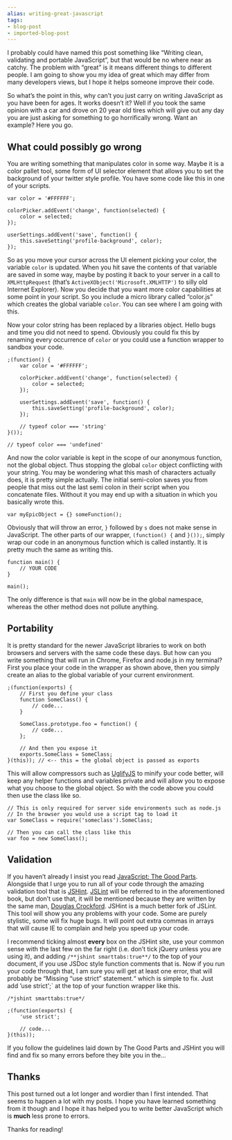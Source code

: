 ```yaml
---
alias: writing-great-javascript
tags:
- blog-post
- imported-blog-post
---
```



I probably could have named this post something like “Writing clean, validating and portable JavaScript”, but that would be no where near as catchy. The problem with “great” is it means different things to different people. I am going to show you my idea of great which may differ from many developers views, but I hope it helps someone improve their code.

So what’s the point in this, why can’t you just carry on writing JavaScript as you have been for ages. It works doesn’t it? Well if you took the same opinion with a car and drove on 20 year old tires which will give out any day you are just asking for something to go horrifically wrong. Want an example? Here you go.

## What could possibly go wrong

You are writing something that manipulates color in some way. Maybe it is a color pallet tool, some form of UI selector element that allows you to set the background of your twitter style profile. You have some code like this in one of your scripts.

```
var color = '#FFFFFF';

colorPicker.addEvent('change', function(selected) {
    color = selected;
});

userSettings.addEvent('save', function() {
    this.saveSetting('profile-background', color);
});
```

So as you move your cursor across the UI element picking your color, the variable `color` is updated. When you hit save the contents of that variable are saved in some way, maybe by posting it back to your server in a call to `XMLHttpRequest` (that’s `ActiveXObject('Microsoft.XMLHTTP')` to silly old Internet Explorer). Now you decide that you want more color capabilities at some point in your script. So you include a micro library called “color.js” which creates the global variable `color`. You can see where I am going with this.

Now your color string has been replaced by a libraries object. Hello bugs and time you did not need to spend. Obviously you could fix this by renaming every occurrence of `color` or you could use a function wrapper to sandbox your code.

```
;(function() {
    var color = '#FFFFFF';

    colorPicker.addEvent('change', function(selected) {
        color = selected;
    });

    userSettings.addEvent('save', function() {
        this.saveSetting('profile-background', color);
    });

    // typeof color === 'string'
}());

// typeof color === 'undefined'
```

And now the color variable is kept in the scope of our anonymous function, not the global object. Thus stopping the global `color` object conflicting with your string. You may be wondering what this mash of characters actually does, it is pretty simple actually. The initial semi-colon saves you from people that miss out the last semi colon in their script when you concatenate files. Without it you may end up with a situation in which you basically wrote this.

```
var myEpicObject = {} someFunction();
```

Obviously that will throw an error, `}` followed by `s` does not make sense in JavaScript. The other parts of our wrapper, `(function() {` and `}());`, simply wrap our code in an anonymous function which is called instantly. It is pretty much the same as writing this.

```
function main() {
    // YOUR CODE
}

main();
```

The only difference is that `main` will now be in the global namespace, whereas the other method does not pollute anything.

## Portability

It is pretty standard for the newer JavaScript libraries to work on both browsers and servers with the same code these days. But how can you write something that will run in Chrome, Firefox and node.js in my terminal? First you place your code in the wrapper as shown above, then you simply create an alias to the global variable of your current environment.

```
;(function(exports) {
    // First you define your class
    function SomeClass() {
        // code...
    }

    SomeClass.prototype.foo = function() {
        // code...
    };

    // And then you expose it
    exports.SomeClass = SomeClass;
}(this)); // <-- this = the global object is passed as exports
```

This will allow compressors such as [UglifyJS](https://github.com/mishoo/UglifyJS/) to minify your code better, will keep any helper functions and variables private and will allow you to expose what you choose to the global object. So with the code above you could then use the class like so.

```
// This is only required for server side environments such as node.js
// In the browser you would use a script tag to load it
var SomeClass = require('someclass').SomeClass;

// Then you can call the class like this
var foo = new SomeClass();
```

## Validation

If you haven’t already I insist you read [JavaScript: The Good Parts](http://www.amazon.co.uk/JavaScript-Good-Parts-Douglas-Crockford/dp/0596517742). Alongside that I urge you to run all of your code through the amazing validation tool that is [JSHint](http://www.jshint.com/). [JSLint](http://www.jslint.com/) will be referred to in the aforementioned book, but don’t use that, it will be mentioned because they are written by the same man, [Douglas Crockford](http://www.crockford.com/). JSHint is a much better fork of JSLint. This tool will show you any problems with your code. Some are purely stylistic, some will fix huge bugs. It will point out extra commas in arrays that will cause IE to complain and help you speed up your code.

I recommend ticking almost **every** box on the JSHint site, use your common sense with the last few on the far right (i.e. don’t tick jQuery unless you are using it), and adding `/**jshint smarttabs:true**/` to the top of your document, if you use JSDoc style function comments that is. Now if you run your code through that, I am sure you will get at least one error, that will probably be “Missing “use strict” statement.“ which is simple to fix. Just add ’use strict';` at the top of your function wrapper like this.

```
/*jshint smarttabs:true*/

;(function(exports) {
    'use strict';

    // code...
}(this));
```

If you follow the guidelines laid down by The Good Parts and JSHint you will find and fix so many errors before they bite you in the…

## Thanks

This post turned out a lot longer and wordier than I first intended. That seems to happen a lot with my posts. I hope you have learned something from it though and I hope it has helped you to write better JavaScript which is **much** less prone to errors.

Thanks for reading!
